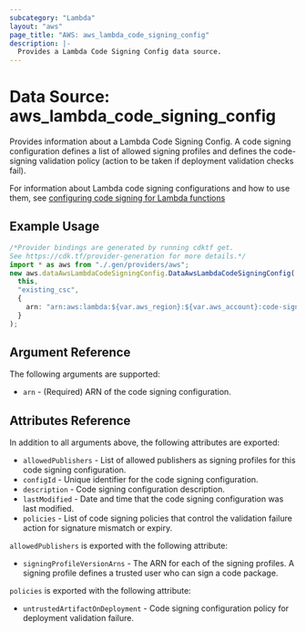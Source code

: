 ```yaml
---
subcategory: "Lambda"
layout: "aws"
page_title: "AWS: aws_lambda_code_signing_config"
description: |-
  Provides a Lambda Code Signing Config data source.
---
```


# Data Source: aws\_lambda\_code\_signing\_config

Provides information about a Lambda Code Signing Config. A code signing configuration defines a list of allowed signing profiles and defines the code-signing validation policy (action to be taken if deployment validation checks fail).

For information about Lambda code signing configurations and how to use them, see [configuring code signing for Lambda functions][1]

## Example Usage

```typescript
/*Provider bindings are generated by running cdktf get.
See https://cdk.tf/provider-generation for more details.*/
import * as aws from "./.gen/providers/aws";
new aws.dataAwsLambdaCodeSigningConfig.DataAwsLambdaCodeSigningConfig(
  this,
  "existing_csc",
  {
    arn: "arn:aws:lambda:${var.aws_region}:${var.aws_account}:code-signing-config:csc-0f6c334abcdea4d8b",
  }
);

```

## Argument Reference

The following arguments are supported:

* `arn` - (Required) ARN of the code signing configuration.

## Attributes Reference

In addition to all arguments above, the following attributes are exported:

* `allowedPublishers` - List of allowed publishers as signing profiles for this code signing configuration.
* `configId` - Unique identifier for the code signing configuration.
* `description` - Code signing configuration description.
* `lastModified` - Date and time that the code signing configuration was last modified.
* `policies` - List of code signing policies that control the validation failure action for signature mismatch or expiry.

`allowedPublishers` is exported with the following attribute:

* `signingProfileVersionArns` - The ARN for each of the signing profiles. A signing profile defines a trusted user who can sign a code package.

`policies` is exported with the following attribute:

* `untrustedArtifactOnDeployment` - Code signing configuration policy for deployment validation failure.

[1]: https://docs.aws.amazon.com/lambda/latest/dg/configuration-codesigning.html
